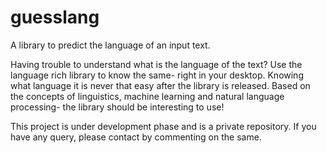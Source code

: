 # guesslang
A library to predict the language of an input text.

Having trouble to understand what is the language of the text? Use the language rich library to know the same- right in your desktop. Knowing
what language it is never that easy after the library is released. Based on the concepts of linguistics, machine learning and natural
language processing- the library should be interesting to use!

This project is under development phase and is a private repository. If you have any query, please contact by commenting on the same.
